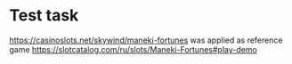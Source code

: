 # Test task

https://casinoslots.net/skywind/maneki-fortunes  was applied as reference game
https://slotcatalog.com/ru/slots/Maneki-Fortunes#play-demo
